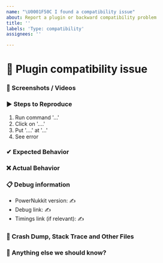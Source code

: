 ```yaml
---
name: "\U0001F50C I found a compatibility issue"
about: Report a plugin or backward compatibility problem
title: ''
labels: 'Type: compatibility'
assignees: ''

---
```


# 🔌 Plugin compatibility issue
<!-- 
👉 This template is helpful, but you may erase everything if you can express the issue clearly
      Feel free to ask questions or start related discussion 
-->

### 📸 Screenshots / Videos
<!-- ✍ If applicable, add screenshots or video recordings to help explain your problem -->


### ▶ Steps to Reproduce
<!--- ✍ Reliable steps which someone can use to reproduce the issue. -->
1. Run command '...'
2. Click on '....'
3. Put '....' at '...'
4. See error


### ✔ Expected Behavior
<!-- ✍ What would you expect to happen -->


### ❌ Actual Behavior
<!-- ✍ What actually happened -->


### 📋 Debug information
<!-- Use the 'debugpaste upload' and 'timings paste' command in PowerNukkit -->
<!-- You can get the version from the file name, the 'about' or 'debugpaste' command outputs -->
* PowerNukkit version: ✍
* Debug link: ✍
* Timings link (if relevant): ✍ 

### 💢 Crash Dump, Stack Trace and Other Files
<!-- ✍ Use https://hastebin.com for big logs or dumps -->


### 💬 Anything else we should know?
<!-- ✍ This is the perfect place to add any additional details -->

